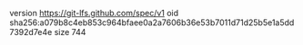 version https://git-lfs.github.com/spec/v1
oid sha256:a079b8c4eb853c964bfaee0a2a7606b36e53b7011d71d25b5e1a5dd7392d7e4e
size 744
